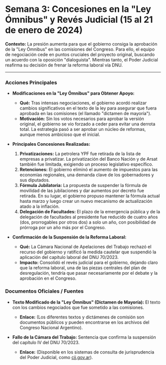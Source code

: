 # Semana 3: Concesiones en la "Ley Ómnibus" y Revés Judicial (15 al 21 de enero de 2024)

**Contexto:** La presión aumenta para que el gobierno consiga la aprobación de la "Ley Ómnibus" en las comisiones del Congreso. Para ello, el equipo de negociación cede en puntos cruciales del proyecto original, buscando un acuerdo con la oposición "dialoguista". Mientras tanto, el Poder Judicial reafirma su decisión de frenar la reforma laboral vía DNU.

---

### Acciones Principales

*   **Modificaciones en la "Ley Ómnibus" para Obtener Apoyo:**
    *   **Qué:** Tras intensas negociaciones, el gobierno acordó realizar cambios significativos en el texto de la ley para asegurar que fuera aprobada en las comisiones (el llamado "dictamen de mayoría").
    *   **Motivación:** Sin los votos necesarios para aprobar la versión original, el gobierno se vio forzado a ceder para evitar una derrota total. La estrategia pasó a ser aprobar un núcleo de reformas, aunque menos ambicioso que el inicial.

*   **Principales Concesiones Realizadas:**
    1.  **Privatizaciones:** La petrolera YPF fue retirada de la lista de empresas a privatizar. La privatización del Banco Nación y de Arsat también fue limitada, exigiendo un proceso legislativo específico.
    2.  **Retenciones:** El gobierno eliminó el aumento de impuestos para las economías regionales, una demanda clave de los gobernadores y sus diputados.
    3.  **Fórmula Jubilatoria:** La propuesta de suspender la fórmula de movilidad de las jubilaciones y dar aumentos por decreto fue retirada. En su lugar, el gobierno propuso mantener la fórmula actual hasta marzo y luego crear un nuevo mecanismo de actualización atado a la inflación.
    4.  **Delegación de Facultades:** El plazo de la emergencia pública y de la delegación de facultades al presidente fue reducido de cuatro años (dos, prorrogables por otros dos) a solo un año, con posibilidad de prórroga por un año más por el Congreso.

*   **Confirmación de la Suspensión de la Reforma Laboral:**
    *   **Qué:** La Cámara Nacional de Apelaciones del Trabajo rechazó el recurso del gobierno y ratificó la medida cautelar que suspendió la aplicación del capítulo laboral del DNU 70/2023.
    *   **Impacto:** Consolidó el revés judicial para el gobierno, dejando claro que la reforma laboral, una de las piezas centrales del plan de desregulación, tendría que pasar necesariamente por el debate y la aprobación en el Congreso.

### Documentos Oficiales / Fuentes

*   **Texto Modificado de la "Ley Ómnibus" (Dictamen de Mayoría):** El texto con los cambios negociados que fue sometido a las comisiones.
    *   **Enlace:** (Los diferentes textos y dictámenes de comisión son documentos públicos y pueden encontrarse en los archivos del Congreso Nacional Argentino).

*   **Fallo de la Cámara del Trabajo:** Sentencia que confirma la suspensión del capítulo IV del DNU 70/2023.
    *   **Enlace:** (Disponible en los sistemas de consulta de jurisprudencia del Poder Judicial, como [cij.gov.ar](https://www.cij.gov.ar/)).
